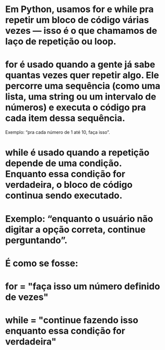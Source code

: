 # Em Python, usamos for e while pra repetir um bloco de código várias vezes — isso é o que chamamos de laço de repetição ou loop.

# for é usado quando a gente já sabe quantas vezes quer repetir algo. Ele percorre uma sequência (como uma lista, uma string ou um intervalo de números) e executa o código pra cada item dessa sequência.
Exemplo: “pra cada número de 1 até 10, faça isso”.

# while é usado quando a repetição depende de uma condição. Enquanto essa condição for verdadeira, o bloco de código continua sendo executado.
# Exemplo: “enquanto o usuário não digitar a opção correta, continue perguntando”.


# É como se fosse:
# for = "faça isso um número definido de vezes"
# while = "continue fazendo isso enquanto essa condição for verdadeira"
